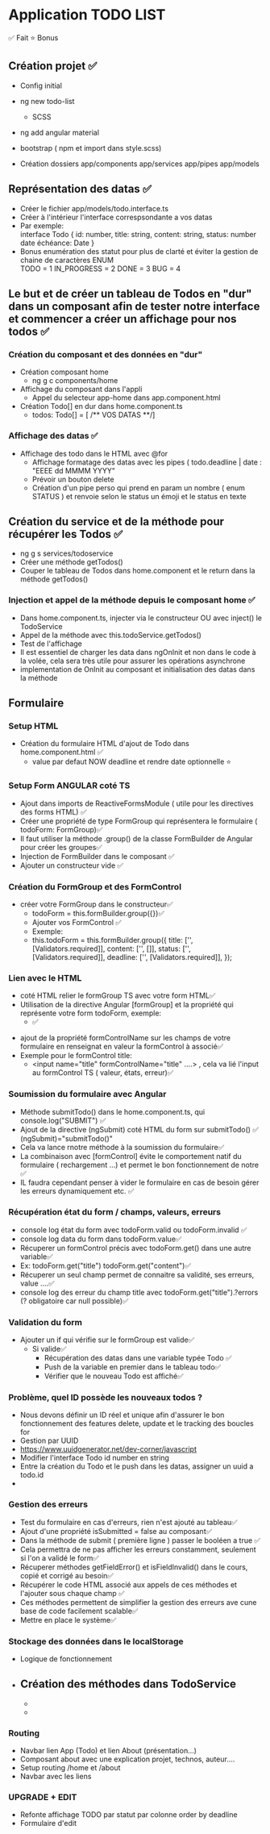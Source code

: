 # Application TODO LIST
✅ Fait
⭐ Bonus
## Création projet ✅

- Config initial 
- ng new todo-list 
  - SCSS 
- ng add angular material 
- bootstrap  ( npm et import dans style.scss)

- Création dossiers 
    app/components app/services app/pipes app/models

## Représentation des datas ✅
- Créer le fichier app/models/todo.interface.ts 
- Créer à l'intérieur l'interface correspsondante a vos datas
- Par exemple:  
  interface Todo {
    id: number,
    title: string,
    content: string,
    status: number 
    date échéance: Date
  } 
- Bonus enumération des statut pour plus de clarté et éviter la gestion de chaine de caractères
  ENUM  
    TODO = 1
    IN_PROGRESS = 2
    DONE = 3
    BUG = 4


## Le but et de créer un tableau de Todos en "dur" dans un composant afin de tester notre interface et commencer a créer un affichage pour nos todos ✅
### Création du composant et des données en "dur"
- Création composant home 
  - ng g c components/home
- Affichage du composant dans l'appli
  - Appel du selecteur app-home dans app.component.html 
- Création Todo[] en dur dans home.component.ts 
  - todos: Todo[] = [ /** VOS DATAS **/]

### Affichage des datas ✅
- Affichage des todo dans le HTML avec @for 
  - Affichage formatage des datas avec les pipes ( todo.deadline | date : "EEEE dd MMMM YYYY" 
  - Prévoir un bouton delete 
  - Création d'un pipe perso qui prend en param un nombre ( enum STATUS ) et renvoie selon le status un émoji et le status en texte  

## Création du service et de la méthode pour récupérer les Todos ✅
- ng g s services/todoservice
- Créer une méthode getTodos()
- Couper le tableau de Todos dans home.component et le return dans la méthode getTodos()

### Injection et appel de la méthode depuis le composant home ✅
- Dans home.component.ts, injecter via le constructeur OU avec inject() le TodoService
- Appel de la méthode avec this.todoService.getTodos()
- Test de l'affichage
- Il est essentiel de charger les data dans ngOnInit et non dans le code à la volée, cela sera très utile pour assurer les opérations asynchrone
 - implementation de OnInit au composant et initialisation des datas dans la méthode
  
## Formulaire
### Setup HTML
- Création du formulaire HTML  d'ajout de Todo dans home.component.html ✅
  - value par defaut NOW deadline et rendre date optionnelle ⭐
### Setup Form ANGULAR coté TS
- Ajout dans imports de ReactiveFormsModule ( utile pour les directives des forms  HTML) ✅
- Créer une propriété de type FormGroup qui représentera le formulaire ( todoForm: FormGroup)✅
- Il faut utiliser la méthode .group() de la classe FormBuilder de Angular pour créer les groupes✅
- Injection de FormBuilder dans le composant  ✅
- Ajouter un constructeur vide ✅
### Création du FormGroup et des FormControl
- créer votre FormGroup dans le constructeur✅
  - todoForm = this.formBuilder.group({})✅
  - Ajouter vos FormControl ✅
  - Exemple: 
  - this.todoForm = this.formBuilder.group({
      title: ['', [Validators.required]],
      content: ['', []],
      status: ['', [Validators.required]],
      deadline: ['', [Validators.required]],
    }); 

### Lien avec le HTML 
- coté HTML relier le formGroup TS avec votre form HTML✅
- Utilisation de la directive Angular [formGroup] et la propriété qui représente votre form todoForm, exemple: 
  - <form [formGroup]="todoForm"> ✅
- ajout de la propriété formControlName sur les champs de votre formulaire en renseignat en valeur la formControl à associé✅
- Exemple pour le formControl title:     
  - <input name="title" formControlName="title" ....>  , cela va lié l'input au formControl TS ( valeur, états, erreur)✅

### Soumission du formulaire avec Angular  
- Méthode submitTodo() dans le home.component.ts, qui console.log("SUBMIT") ✅
- Ajout de la directive (ngSubmit) coté HTML du form sur submitTodo() ✅
    (ngSubmit)="submitTodo()"
- Cela va lance rnotre méthode à la soumission du formulaire✅
- La combinaison avec [formControl] évite le comportement natif du formulaire ( rechargement ...) et permet le bon fonctionnement de notre ✅
- IL faudra cependant penser à vider le formulaire en cas de besoin gérer les erreurs dynamiquement etc. ✅
### Récupération état du form / champs, valeurs, erreurs

  - console log état du form avec todoForm.valid   ou  todoForm.invalid   ✅
  - console log data du form dans  todoForm.value✅
  - Récuperer un formControl précis avec todoForm.get() dans une autre variable✅
  - Ex: todoForm.get("title") todoForm.get("content")✅
  - Récuperer un seul champ permet de connaitre sa validité, ses erreurs, value ....✅
  - console log des erreur du champ title avec  todoForm.get("title").?errors    (? obligatoire car null possible)✅
  
### Validation du form
  - Ajouter un if qui vérifie sur le formGroup est valide✅
    - Si valide✅
      - Récupération des datas dans une variable typée Todo ✅
      - Push de la variable en premier dans le tableau todo✅
      - Vérifier que le nouveau Todo est affiché✅

### Problème, quel ID possède les nouveaux todos ?
- Nous devons définir un ID réel et unique afin d'assurer le bon fonctionnement des features delete, update et le tracking des boucles for      
- Gestion par UUID
- https://www.uuidgenerator.net/dev-corner/javascript
- Modifier l'interface Todo id number en string
- Entre la création du Todo et le push dans les datas, assigner un uuid a todo.id
- 
### Gestion des erreurs
  - Test du formulaire en cas d'erreurs, rien n'est ajouté au tableau✅
  - Ajout d'une propriété isSubmitted = false au composant✅
  - Dans la méthode de submit ( première ligne ) passer le booléen a true ✅
  - Cela permettra de ne pas afficher les erreurs constamment, seulement si l'on a validé le form✅
  - Récuperer méthodes getFieldError() et isFieldInvalid() dans le cours, copié et corrigé au besoin✅
  - Récupérer le code HTML associé aux appels de ces méthodes et l'ajouter sous chaque champ ✅
  - Ces méthodes permettent de simplifier la gestion des erreurs ave cune base de code facilement scalable✅
  - Mettre en place le système✅


### Stockage des données dans le localStorage

- Logique de fonctionnement
- Création des méthodes dans TodoService
  -
  -
  -


### Routing
- Navbar lien App (Todo) et lien About (présentation...)
- Composant about avec une explication projet, technos, auteur....
- Setup routing /home et /about 
- Navbar avec les liens

### UPGRADE + EDIT
- Refonte affichage TODO par statut par colonne order by deadline
- Formulaire d'edit
